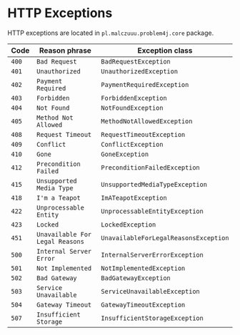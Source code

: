 # HTTP Exceptions

HTTP exceptions are located in `pl.malczuuu.problem4j.core` package.

| Code  | Reason phrase                        | Exception class                            |
|-------|--------------------------------------|--------------------------------------------|
| `400` | `Bad Request`                        | `BadRequestException`                      |
| `401` | `Unauthorized`                       | `UnauthorizedException`                    |
| `402` | `Payment Required`                   | `PaymentRequiredException`                 |
| `403` | `Forbidden`                          | `ForbiddenException`                       |
| `404` | `Not Found`                          | `NotFoundException`                        |
| `405` | `Method Not Allowed`                 | `MethodNotAllowedException`                |
| `408` | `Request Timeout`                    | `RequestTimeoutException`                  |
| `409` | `Conflict`                           | `ConflictException`                        |
| `410` | `Gone`                               | `GoneException`                            |
| `412` | `Precondition Failed`                | `PreconditionFailedException`              |
| `415` | `Unsupported Media Type`             | `UnsupportedMediaTypeException`            |
| `418` | `I'm a Teapot`                       | `ImATeapotException`                       |
| `422` | `Unprocessable Entity`               | `UnprocessableEntityException`             |
| `423` | `Locked`                             | `LockedException`                          |
| `451` | `Unavailable For Legal Reasons`      | `UnavailableForLegalReasonsException`      |
| `500` | `Internal Server Error`              | `InternalServerErrorException`             |
| `501` | `Not Implemented`                    | `NotImplementedException`                  |
| `502` | `Bad Gateway`                        | `BadGatewayException`                      |
| `503` | `Service Unavailable`                | `ServiceUnavailableException`              |
| `504` | `Gateway Timeout`                    | `GatewayTimeoutException`                  |
| `507` | `Insufficient Storage`               | `InsufficientStorageException`             |
